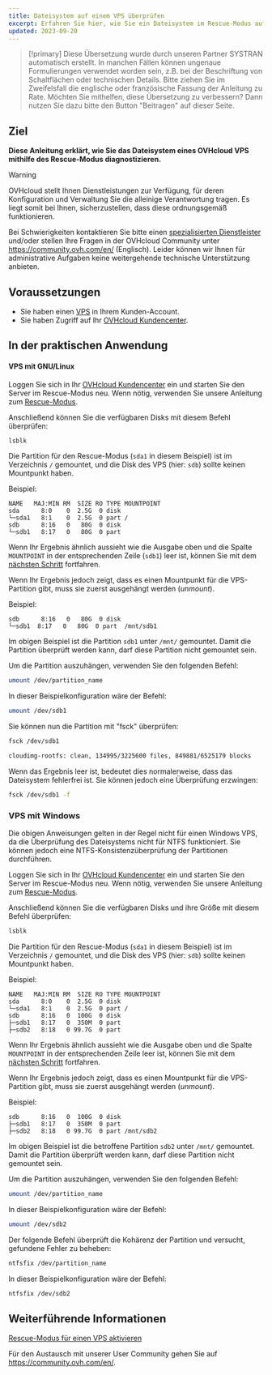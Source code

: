 ```yaml
---
title: Dateisystem auf einem VPS überprüfen
excerpt: Erfahren Sie hier, wie Sie ein Dateisystem im Rescue-Modus auf Fehler überprüfen
updated: 2023-09-20
---
```


> [!primary]
> Diese Übersetzung wurde durch unseren Partner SYSTRAN automatisch erstellt. In manchen Fällen können ungenaue Formulierungen verwendet worden sein, z.B. bei der Beschriftung von Schaltflächen oder technischen Details. Bitte ziehen Sie im Zweifelsfall die englische oder französische Fassung der Anleitung zu Rate. Möchten Sie mithelfen, diese Übersetzung zu verbessern? Dann nutzen Sie dazu bitte den Button "Beitragen" auf dieser Seite.
>

## Ziel

**Diese Anleitung erklärt, wie Sie das Dateisystem eines OVHcloud VPS mithilfe des Rescue-Modus diagnostizieren.**

> [!warning]
>
> OVHcloud stellt Ihnen Dienstleistungen zur Verfügung, für deren Konfiguration und Verwaltung Sie die alleinige Verantwortung tragen. Es liegt somit bei Ihnen, sicherzustellen, dass diese ordnungsgemäß funktionieren.
> 
> Bei Schwierigkeiten kontaktieren Sie bitte einen [spezialisierten Dienstleister](https://partner.ovhcloud.com/de/directory/) und/oder stellen Ihre Fragen in der OVHcloud Community unter https://community.ovh.com/en/ (Englisch). Leider können wir Ihnen für administrative Aufgaben keine weitergehende technische Unterstützung anbieten. 
>

## Voraussetzungen

- Sie haben einen [VPS](https://www.ovhcloud.com/de/vps/) in Ihrem Kunden-Account.
- Sie haben Zugriff auf Ihr [OVHcloud Kundencenter](https://www.ovh.com/auth/?action=gotomanager&from=https://www.ovh.de/&ovhSubsidiary=de).

## In der praktischen Anwendung

#### VPS mit GNU/Linux

Loggen Sie sich in Ihr [OVHcloud Kundencenter](https://www.ovh.com/auth/?action=gotomanager&from=https://www.ovh.de/&ovhSubsidiary=de) ein und starten Sie den Server im Rescue-Modus neu. Wenn nötig, verwenden Sie unsere Anleitung zum [Rescue-Modus](/pages/bare_metal_cloud/virtual_private_servers/rescue).

Anschließend können Sie die verfügbaren Disks mit diesem Befehl überprüfen:

```bash
lsblk
```

Die Partition für den Rescue-Modus (`sda1` in diesem Beispiel) ist im Verzeichnis `/` gemountet, und die Disk des VPS (hier: `sdb`) sollte keinen Mountpunkt haben.

Beispiel:

```console
NAME   MAJ:MIN RM  SIZE RO TYPE MOUNTPOINT
sda      8:0    0  2.5G  0 disk
└─sda1   8:1    0  2.5G  0 part /
sdb      8:16   0   80G  0 disk
└─sdb1   8:17   0   80G  0 part  
```

Wenn Ihr Ergebnis ähnlich aussieht wie die Ausgabe oben und die Spalte `MOUNTPOINT` in der entsprechenden Zeile (`sdb1`) leer ist, können Sie mit dem [nächsten Schritt](#fscheck) fortfahren.

Wenn Ihr Ergebnis jedoch zeigt, dass es einen Mountpunkt für die VPS-Partition gibt, muss sie zuerst ausgehängt werden (*unmount*).

Beispiel:

```console
sdb      8:16   0   80G  0 disk
└─sdb1  8:17   0   80G  0 part  /mnt/sdb1
```

Im obigen Beispiel ist die Partition `sdb1` unter `/mnt/` gemountet. Damit die Partition überprüft werden kann, darf diese Partition nicht gemountet sein.

Um die Partition auszuhängen, verwenden Sie den folgenden Befehl:

```bash
umount /dev/partition_name
```

In dieser Beispielkonfiguration wäre der Befehl:

```bash
umount /dev/sdb1
```

<a name="fscheck"></a>

Sie können nun die Partition mit "fsck" überprüfen:

```bash
fsck /dev/sdb1

cloudimg-rootfs: clean, 134995/3225600 files, 849881/6525179 blocks
```

Wenn das Ergebnis leer ist, bedeutet dies normalerweise, dass das Dateisystem fehlerfrei ist. Sie können jedoch eine Überprüfung erzwingen:

```bash
fsck /dev/sdb1 -f
```

### VPS mit Windows

Die obigen Anweisungen gelten in der Regel nicht für einen Windows VPS, da die Überprüfung des Dateisystems nicht für NTFS funktioniert. Sie können jedoch eine NTFS-Konsistenzüberprüfung der Partitionen durchführen.

Loggen Sie sich in Ihr [OVHcloud Kundencenter](https://www.ovh.com/auth/?action=gotomanager&from=https://www.ovh.de/&ovhSubsidiary=de) ein und starten Sie den Server im Rescue-Modus neu. Wenn nötig, verwenden Sie unsere Anleitung zum [Rescue-Modus](/pages/bare_metal_cloud/virtual_private_servers/rescue).

Anschließend können Sie die verfügbaren Disks und ihre Größe mit diesem Befehl überprüfen:

```bash
lsblk
```

Die Partition für den Rescue-Modus (`sda1` in diesem Beispiel) ist im Verzeichnis `/` gemountet, und die Disk des VPS (hier: `sdb`) sollte keinen Mountpunkt haben.

Beispiel:

```console
NAME   MAJ:MIN RM  SIZE RO TYPE MOUNTPOINT
sda      8:0    0  2.5G  0 disk
└─sda1   8:1    0  2.5G  0 part /
sdb      8:16   0  100G  0 disk
├─sdb1   8:17   0  350M  0 part 
├─sdb2   8:18   0 99.7G  0 part 
```

Wenn Ihr Ergebnis ähnlich aussieht wie die Ausgabe oben und die Spalte `MOUNTPOINT` in der entsprechenden Zeile leer ist, können Sie mit dem [nächsten Schritt](#fscheckwin) fortfahren.

Wenn Ihr Ergebnis jedoch zeigt, dass es einen Mountpunkt für die VPS-Partition gibt, muss sie zuerst ausgehängt werden (*unmount*).

Beispiel:

```console
sdb      8:16   0  100G  0 disk
├─sdb1   8:17   0  350M  0 part
├─sdb2   8:18   0 99.7G  0 part /mnt/sdb2
```

Im obigen Beispiel ist die betroffene Partition `sdb2` unter `/mnt/` gemountet. Damit die Partition überprüft werden kann, darf diese Partition nicht gemountet sein.

Um die Partition auszuhängen, verwenden Sie den folgenden Befehl:

```bash
umount /dev/partition_name
```

In dieser Beispielkonfiguration wäre der Befehl:

```bash
umount /dev/sdb2
```

<a name="fscheckwin"></a>

Der folgende Befehl überprüft die Kohärenz der Partition und versucht, gefundene Fehler zu beheben:


```bash
ntfsfix /dev/partition_name
```

In dieser Beispielkonfiguration wäre der Befehl:

```bash
ntfsfix /dev/sdb2
```

## Weiterführende Informationen

[Rescue-Modus für einen VPS aktivieren](/pages/bare_metal_cloud/virtual_private_servers/rescue)

Für den Austausch mit unserer User Community gehen Sie auf <https://community.ovh.com/en/>.
